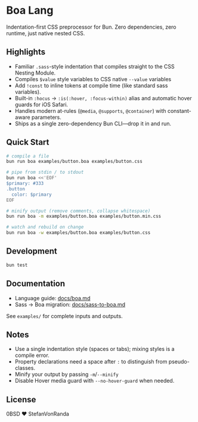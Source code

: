# Boa Lang

Indentation-first CSS preprocessor for Bun. Zero dependencies, zero runtime, just native nested CSS.

## Highlights
- Familiar `.sass`-style indentation that compiles straight to the CSS Nesting Module.
- Compiles `$value` style variables to CSS native `--value` variables
- Add `!const` to inline tokens at compile time (like standard sass variables).
- Built-in `:hocus` → `:is(:hover, :focus-within)` alias and automatic hover guards for iOS Safari.
- Handles modern at-rules (`@media`, `@supports`, `@container`) with constant-aware parameters.
- Ships as a single zero-dependency Bun CLI—drop it in and run.

## Quick Start
```sh
# compile a file
bun run boa examples/button.boa examples/button.css

# pipe from stdin / to stdout
bun run boa <<'EOF'
$primary: #333
.button
  color: $primary
EOF

# minify output (remove comments, collapse whitespace)
bun run boa -m examples/button.boa examples/button.min.css

# watch and rebuild on change
bun run boa -w examples/button.boa examples/button.css
```

## Development
```sh
bun test
```

## Documentation
- Language guide: [docs/boa.md](docs/boa.md)
- Sass → Boa migration: [docs/sass-to-boa.md](docs/sass-to-boa.md)

See `examples/` for complete inputs and outputs.

## Notes
- Use a single indentation style (spaces or tabs); mixing styles is a compile error.
- Property declarations need a space after `:` to distinguish from pseudo-classes.
- Minify your output by passing `-m`/`--minify`
- Disable Hover media guard with `--no-hover-guard` when needed.

## License

0BSD ♥ StefanVonRanda
